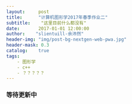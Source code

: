 ```yaml
---
layout:     post
title:		"计算机图形学2017年春季作业二"
subtitle:    "这里目前什么都没有"
date:	    2017-01-01 12:00:00
author:	   "slientuill-余沛然"
header-img: "img/post-bg-nextgen-web-pwa.jpg"
header-mask: 0.3
catalog:    true
tags:
    - 图形学
    - c++
    - ？？？？？
---
```


> 



### 等待更新中
